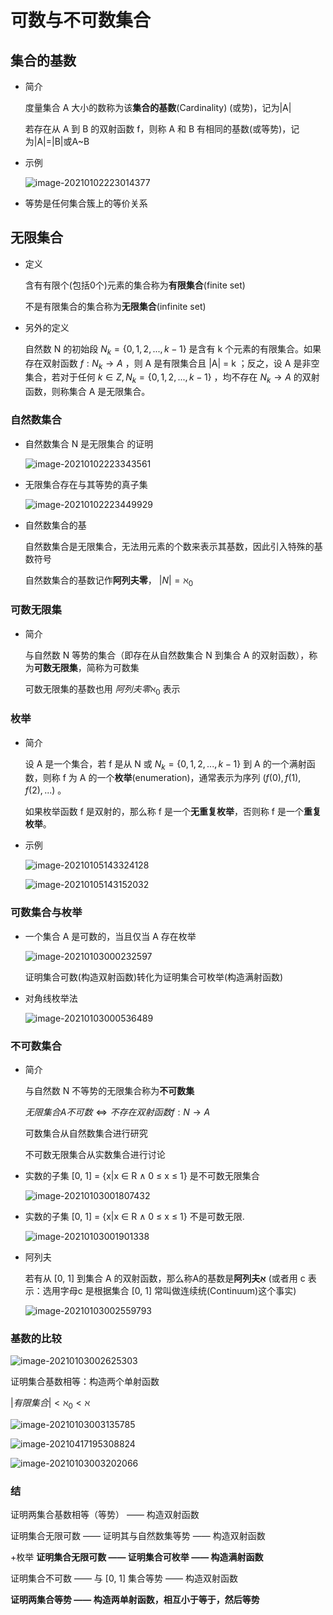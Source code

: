 # 可数与不可数集合

## 集合的基数

- 简介

  度量集合 A 大小的数称为该**集合的基数**(Cardinality) (或势)，记为|A|

  若存在从 A 到 B 的双射函数 f，则称 A 和 B 有相同的基数(或等势)，记为|A|=|B|或A~B

- 示例

  ![image-20210102223014377](https://gitee.com/twilight_h_1184651848/pic-go-img/raw/master/discreteMathematics/functionsAndInfiniteSet/image-20210102223014377.png)

- 等势是任何集合簇上的等价关系

## 无限集合

- 定义

  含有有限个(包括0个)元素的集合称为**有限集合**(finite set)

  不是有限集合的集合称为**无限集合**(infinite set)

- 另外的定义

  自然数 N 的初始段 $N_k = \{0, 1, 2, ... , k-1\}$ 是含有 k 个元素的有限集合。如果存在双射函数 $f: N_k → A$ ，则 A 是有限集合且 |A| = k ；反之，设 A 是非空集合，若对于任何 $k \in Z, N_k = \{0, 1, 2, ... , k-1\}$ ，均不存在 $N_k \to A$ 的双射函数，则称集合 A 是无限集合。

### 自然数集合

- 自然数集合 N 是无限集合 的证明

  ![image-20210102223343561](https://gitee.com/twilight_h_1184651848/pic-go-img/raw/master/discreteMathematics/functionsAndInfiniteSet/image-20210102223343561.png)

- 无限集合存在与其等势的真子集

  ![image-20210102223449929](https://gitee.com/twilight_h_1184651848/pic-go-img/raw/master/discreteMathematics/functionsAndInfiniteSet/image-20210102223449929.png)

- 自然数集合的基

  自然数集合是无限集合，无法用元素的个数来表示其基数，因此引入特殊的基数符号

  自然数集合的基数记作**阿列夫零**， $|N| = \aleph_0$ 

### 可数无限集

- 简介

  与自然数 N 等势的集合（即存在从自然数集合 N 到集合 A 的双射函数），称为**可数无限集**，简称为可数集

  可数无限集的基数也用 $阿列夫零 \aleph_0$ 表示

### 枚举

- 简介

  设 A 是一个集合，若 f 是从 N 或 $N_k = \{0, 1, 2, ... , k-1\}$ 到 A 的一个满射函数，则称 f 为 A 的一个**枚举**(enumeration)，通常表示为序列 $(f(0), f(1), f(2), ...)$ 。

  如果枚举函数 f 是双射的，那么称 f 是一个**无重复枚举**，否则称 f 是一个**重复枚举**。

- 示例

  ![image-20210105143324128](https://gitee.com/twilight_h_1184651848/pic-go-img/raw/master/database/relationalLanguage/20210105143325.png)

  ![image-20210105143152032](https://gitee.com/twilight_h_1184651848/pic-go-img/raw/master/database/relationalLanguage/20210105143154.png)

### 可数集合与枚举

- 一个集合 A 是可数的，当且仅当 A 存在枚举

  ![image-20210103000232597](https://gitee.com/twilight_h_1184651848/pic-go-img/raw/master/discreteMathematics/functionsAndInfiniteSet/image-20210103000232597.png)

  ​	证明集合可数(构造双射函数)转化为证明集合可枚举(构造满射函数)

- 对角线枚举法

  ![image-20210103000536489](https://gitee.com/twilight_h_1184651848/pic-go-img/raw/master/discreteMathematics/functionsAndInfiniteSet/image-20210103000536489.png)

### 不可数集合

- 简介

  与自然数 N 不等势的无限集合称为**不可数集**

  $无限集合A不可数 \Leftrightarrow 不存在双射函数 f: N→A$ 

  可数集合从自然数集合进行研究

  不可数无限集合从实数集合进行讨论

- 实数的子集 [0, 1] = {x|x ∈ R ∧ 0 ≤ x ≤ 1} 是不可数无限集合

  ![image-20210103001807432](https://gitee.com/twilight_h_1184651848/pic-go-img/raw/master/discreteMathematics/functionsAndInfiniteSet/image-20210103001807432.png)

- 实数的子集 [0, 1] = {x|x ∈ R ∧ 0 ≤ x ≤ 1} 不是可数无限.

  ![image-20210103001901338](https://gitee.com/twilight_h_1184651848/pic-go-img/raw/master/discreteMathematics/functionsAndInfiniteSet/image-20210103001901338.png)

- 阿列夫

  若有从 [0, 1] 到集合 A 的双射函数，那么称A的基数是**阿列夫אַ** (或者用 c 表示：选用字母c 是根据集合 [0, 1] 常叫做连续统(Continuum)这个事实)

  ![image-20210103002559793](https://gitee.com/twilight_h_1184651848/pic-go-img/raw/master/discreteMathematics/functionsAndInfiniteSet/image-20210103002559793.png)

### 基数的比较

![image-20210103002625303](https://gitee.com/twilight_h_1184651848/pic-go-img/raw/master/discreteMathematics/functionsAndInfiniteSet/image-20210103002625303.png)

证明集合基数相等：构造两个单射函数

$|有限集合| < \aleph_0 < \aleph$

![image-20210103003135785](https://gitee.com/twilight_h_1184651848/pic-go-img/raw/master/discreteMathematics/functionsAndInfiniteSet/image-20210103003135785.png)

![image-20210417195308824](https://gitee.com/twilight_h_1184651848/pic-go-img/raw/master/discreteMathematics/functionsAndInfiniteSet/20210417195337.png)

![image-20210103003202066](https://gitee.com/twilight_h_1184651848/pic-go-img/raw/master/discreteMathematics/functionsAndInfiniteSet/image-20210103003202066.png)

### 结

证明两集合基数相等（等势） —— 构造双射函数

证明集合无限可数 —— 证明其与自然数集等势 —— 构造双射函数

+枚举 **证明集合无限可数 —— 证明集合可枚举 —— 构造满射函数**

证明集合不可数 —— 与 [0, 1] 集合等势 —— 构造双射函数

**证明两集合等势 —— 构造两单射函数，相互小于等于，然后等势**